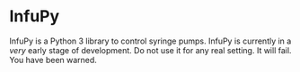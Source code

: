 # InfuPy
InfuPy is a Python 3 library to control syringe pumps.
InfuPy is currently in a *very* early stage of development.
Do not use it for any real setting. It will fail. You have been warned.
